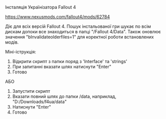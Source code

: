 Інсталяція Українізатора Fallout 4

https://www.nexusmods.com/fallout4/mods/62784

Діє для всіх версій Fallout 4. Пошук інстальованої гри шукає по всім дискам допоки все знаходиться в папці "/Fallout 4/Data".
Також оновлює значення "bInvalidateolderfiles=1" для коректної роботи встановлених модів.

Міні-іструкція:

1. Відкрити скрипт з папки поряд з 'Interface' та 'strings'
2. При запитанні вказати шлях натиснути "Enter"
3. Готово

АБО

1. Запустити скрипт
2. Вказати повний шлях до папки /data, наприклад, "D:/Downloads/f4ua/data"
3. Натиснути "Enter"
4. Готово
